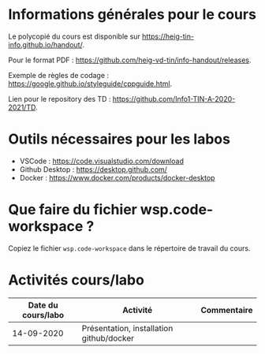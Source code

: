 # Informations générales pour le cours

Le polycopié du cours est disponible sur https://heig-tin-info.github.io/handout/.

Pour le format PDF :  https://github.com/heig-vd-tin/info-handout/releases.

Exemple de règles de codage : https://google.github.io/styleguide/cppguide.html.

Lien pour le repository des TD : https://github.com/Info1-TIN-A-2020-2021/TD.

# Outils nécessaires pour les labos

- VSCode : https://code.visualstudio.com/download
- Github Desktop : https://desktop.github.com/
- Docker : https://www.docker.com/products/docker-desktop

# Que faire du fichier wsp.code-workspace ?

Copiez le fichier `wsp.code-workspace` dans le répertoire de travail du cours.

# Activités cours/labo
| Date du cours/labo | Activité | Commentaire |
|---|---|---|
|14-09-2020 | Présentation, installation github/docker |  |
